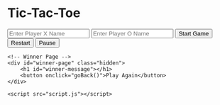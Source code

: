 <!DOCTYPE html>
<html lang="en">
<head>
    <meta charset="UTF-8">
    <meta name="viewport" content="width=device-width, initial-scale=1.0">
    <title>Tic-Tac-Toe</title>
    <link rel="stylesheet" href="style.css">
</head>
<body>
    <div class="container">
        <h1>Tic-Tac-Toe</h1>
        <div id="player-info">
            <input type="text" id="playerX" placeholder="Enter Player X Name">
            <input type="text" id="playerO" placeholder="Enter Player O Name">
            <button onclick="startGame()">Start Game</button>
        </div>
        <div id="board" class="hidden">
            <div class="cell" id="cell-0" onclick="makeMove(0)"></div>
            <div class="cell" id="cell-1" onclick="makeMove(1)"></div>
            <div class="cell" id="cell-2" onclick="makeMove(2)"></div>
            <div class="cell" id="cell-3" onclick="makeMove(3)"></div>
            <div class="cell" id="cell-4" onclick="makeMove(4)"></div>
            <div class="cell" id="cell-5" onclick="makeMove(5)"></div>
            <div class="cell" id="cell-6" onclick="makeMove(6)"></div>
            <div class="cell" id="cell-7" onclick="makeMove(7)"></div>
            <div class="cell" id="cell-8" onclick="makeMove(8)"></div>
        </div>
        <div id="controls" class="hidden">
            <button onclick="restartGame()">Restart</button>
            <button onclick="pauseOrResumeGame()" id="resume-pause-button">Pause</button>
        </div>
        <div id="message" class="hidden"></div>
    </div>

    <!-- Winner Page -->
    <div id="winner-page" class="hidden">
        <h1 id="winner-message"></h1>
        <button onclick="goBack()">Play Again</button>
    </div>

    <script src="script.js"></script>
</body>
</html>
